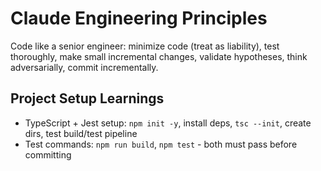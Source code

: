 # Claude Engineering Principles

Code like a senior engineer: minimize code (treat as liability), test thoroughly, make small incremental changes, validate hypotheses, think adversarially, commit incrementally.

## Project Setup Learnings
- TypeScript + Jest setup: `npm init -y`, install deps, `tsc --init`, create dirs, test build/test pipeline
- Test commands: `npm run build`, `npm test` - both must pass before committing